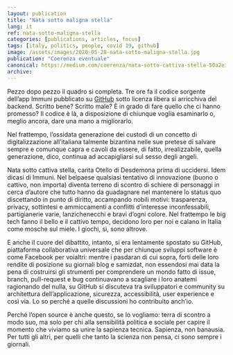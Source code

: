 ```yaml
---
layout: publication
title: "Nata sotto maligna stella"
lang: it
ref: nata-sotto-maligna-stella
categories: [publications, articles, focus]
tags: [italy, politics, people, covid 19, github]
image: /assets/images/2020-05-28-nata-sotto-maligna-stella.jpg
publication: "Coerenza eventuale"
canonical: https://medium.com/coerenza/nata-sotto-cattiva-stella-50a2e34a0e85
archive:
---
```


Pezzo dopo pezzo il quadro si completa. Tre ore fa il codice sorgente dell’app Immuni pubblicato su [GitHub](https://github.com/immuni-app) sotto licenza libera si arricchiva del backend. Scritto bene? Scritto male? È in grado di fare quello che ci hanno promesso? Il codice è là, a disposizione di chiunque voglia esaminarlo o, meglio ancora, dare una mano a migliorarlo.

Nel frattempo, l’ossidata generazione dei custodi di un concetto di digitalizzazione all’italiana talmente bizantina nelle sue pretese di salvare sempre e comunque capra e cavoli da essere, di fatto, irrealizzabile, quella generazione, dico, continua ad accapigliarsi sul sesso degli angeli.

Nata sotto cattiva stella, canta Otello di Desdemona prima di uccidersi. Idem dicasi di Immuni. Nel belpaese qualsiasi tentativo di innovazione (buono o cattivo, non importa) diventa terreno di scontro di schiere di personaggi in cerca d’autore che tutto hanno da guadagnare nel mantenere lo status quo discettando in punto di diritto, accampando nobili motivi: trasparenza, privacy, sottintesi e ammiccamenti a conflitti d’interesse inconfessabili, partigianerie varie, lanzichenecchi e bravi d’ogni colore. Nel frattempo le big tech fanno il bello e il cattivo tempo, decidono loro per noi e calano in Italia come mosche sul miele. I giochi, sì, sono altrove.

E anche il cuore del dibattito, intanto, si era lentamente spostato su GitHub, piattaforma collaborativa universale che per chiunque sviluppi software è come Facebook per voialtri: mentre i pasdaran di cui sopra, forti delle loro rendite di posizione su giornali blog e samizdat, non essendosi mai data la pena di costruirsi gli strumenti per comprendere un mondo fatto di issue, branch, pull-request e bug continuavano a scagliare i loro anatemi ragionando del nulla, su GitHub si discuteva tra sviluppatori e community su architettura dell’applicazione, sicurezza, accessibilità, user experience e così via. Lo so perché a quelle discussioni ho contribuito anch’io.

Perché l’open source è anche questo, se lo vogliamo: terra di scontro a modo suo, ma solo per chi alla sensibilità politica e sociale per capire il momento che viviamo sa unire la sapienza tecnica. Sapienza, non banausia. Per tutti gli altri, per quelli che tanto la scienza non pensa, ci sono sempre i giornali.
